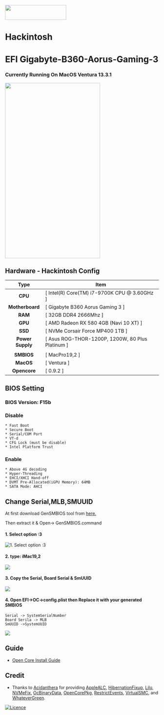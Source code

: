 
<img src="https://github.com/acidanthera/OpenCorePkg/blob/master/Docs/Logos/OpenCore_with_text_Small.png" width="200" height="48" />

# Hackintosh
# EFI Gigabyte-B360-Aorus-Gaming-3

### Currently Running On MacOS Ventura 13.3.1 

<img src="https://i.imgur.com/4qV4dZG.png" width="311" height="572" />

## Hardware - Hackintosh Config

|       Type       | Item                                             |
|:----------------:|--------------------------------------------------|
|     **CPU**      | [ Intel(R) Core(TM) i7-9700K CPU @ 3.60GHz ]     |
| **Motherboard**  | [ Gigabyte B360 Aorus Gaming 3 ]                 |
|     **RAM**      | [ 32GB DDR4 2666Mhz ]                            |
|     **GPU**      | [ AMD Radeon RX 580 4GB (Navi 10 XT) ]           |
|     **SSD**      | [ NVMe Corsair Force MP400 1TB ]                 |
| **Power Supply** | [ Asus ROG-THOR-1200P, 1200W, 80 Plus Platinum ] |
|                  |                                                  |
|    **SMBIOS**    | [ MacPro19,2 ]                                   |
|    **MacOS**     | [ Ventura ]                                     |
|   **Opencore**   | [ 0.9.2 ]                                        |


## BIOS Setting

### BIOS Version: F15b

### Disable

```
* Fast Boot
* Secure Boot
* Serial/COM Port
* VT-d
* CFG Lock (must be disable)
* Intel Platform Trust

```

### Enable

```
* Above 4G decoding
* Hyper-Threading
* EHCI/XHCI Hand-off
* DVMT Pre-Allocated(iGPU Memory): 64MB
* SATA Mode: AHCI
```

## Change Serial,MLB,SMUUID

At first download GenSMBIOS tool from [here.](https://github.com/corpnewt/GenSMBIOS)

Then extract it & Open-> GenSMBIOS.command

#### 1. Select option :3

![](https://github.com/sohagmahin/Gigabyte-B360-Aorus-Gaming-3-Hackintosh/blob/main/screenshots/1.png "1. Select option :3")

#### 2. type: iMac19,2

![](https://github.com/sohagmahin/Gigabyte-B360-Aorus-Gaming-3-Hackintosh/blob/main/screenshots/2.png)

#### 3. Copy the Serial, Board Serial & SmUUID

![](https://github.com/sohagmahin/Gigabyte-B360-Aorus-Gaming-3-Hackintosh/blob/main/screenshots/3.png)

#### 4. Open EFI->OC->config.plist then Replace it with your generated SMBIOS

```
Serial -> SystemSerialNumber
Board Serila -> MLB
SmUUID ->SystemUUID
```

![](https://github.com/sohagmahin/Gigabyte-B360-Aorus-Gaming-3-Hackintosh/blob/main/screenshots/4.png)

## Guide<br>

- [Open Core Install Guide](https://dortania.github.io/OpenCore-Install-Guide/)

## Credit<br>

- Thanks to [Acidanthera](https://github.com/acidanthera) for providing [AppleALC](https://github.com/acidanthera/AppleALC), [HibernationFixup](https://github.com/acidanthera/HibernationFixup), [Lilu](https://github.com/acidanthera/Lilu), [NVMeFix](https://github.com/acidanthera/NVMeFix), [OcBinaryData](https://github.com/acidanthera/OcBinaryData), [OpenCorePkg](https://github.com/acidanthera/OpenCorePkg), [RestrictEvents](https://github.com/acidanthera/RestrictEvents), [VirtualSMC](https://github.com/acidanthera/VirtualSMC), and [WhateverGreen](https://github.com/acidanthera/WhateverGreen).


[![Licence](https://img.shields.io/github/license/Ileriayo/markdown-badges?style=for-the-badge)](./LICENSE)
